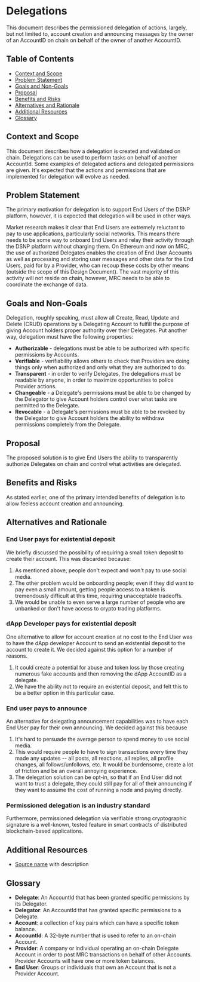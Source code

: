 # Delegations
This document describes the permissioned delegation of actions, largely, but not limited to, account creation and announcing messages by the owner of an AccountID on chain on behalf of the owner of another AccountID.

## Table of Contents
* [Context and Scope](https://github.com/LibertyDSNP/meta#installation)
* [Problem Statement](https://github.com/LibertyDSNP/meta#dependenciesrequirements)
* [Goals and Non-Goals](https://github.com/LibertyDSNP/meta#configuration)
* [Proposal](https://github.com/LibertyDSNP/meta#examples)
* [Benefits and Risks](https://github.com/LibertyDSNP/meta#roadmap)
* [Alternatives and Rationale](https://github.com/LibertyDSNP/meta#support)
* [Additional Resources](https://github.com/LibertyDSNP/meta#contributing)
* [Glossary](https://github.com/LibertyDSNP/meta#overview)

## Context and Scope
This document describes how a delegation is created and validated on chain.
Delegations can be used to perform tasks on behalf of another AccountId.
Some examples of delegated actions and delegated permissions are given.
It's expected that the actions and permissions that are implemented for delegation will evolve as needed.

## Problem Statement
The primary motivation for delegation is to support End Users of the DSNP platform, however, it is expected that delegation will be used in other ways.

Market research makes it clear that End Users are extremely reluctant to pay to use applications, particularly social networks.
This means there needs to be some way to onboard End Users and relay their activity through the DSNP platform without charging them.
On Ethereum and now on MRC, the use of authorized Delegates enables the creation of End User Accounts as well as processing and storing user messages and other data for the End Users, paid for by a Provider, who can recoup these costs by other means (outside the scope of this Design Document).
The vast majority of this activity will not reside on chain, however, MRC needs to be able to coordinate the exchange of data.

## Goals and Non-Goals
Delegation, roughly speaking, must allow all Create, Read, Update and Delete (CRUD) operations by a Delegating Account to fulfill the purpose of giving Account holders proper authority over their Delegates.
Put another way, delegation must have the following properties:
* **Authorizable** - delegations must be able to be authorized with specific permissions by Accounts.
* **Verifiable** - verifiability allows others to check that Providers are doing things only when authorized and only what they are authorized to do.
* **Transparent** - in order to verify Delegates, the delegations must be readable by anyone, in order to maximize opportunities to police Provider actions.
* **Changeable** - a Delegate's permissions must be able to be changed by the Delegator to give Account holders control over what tasks are permitted to the Delegate.
* **Revocable** - a Delegate's permissions must be able to be revoked by the Delegator to give Account holders the ability to withdraw permissions completely from the Delegate.

## Proposal
The proposed solution is to give End Users the ability to transparently authorize Delegates on chain and control what activities are delegated.

## Benefits and Risks
As stated earlier, one of the primary intended benefits of delegation is to allow feeless account creation and announcing.

## Alternatives and Rationale
### End User pays for existential deposit
We briefly discussed the possibility of requiring a small token deposit to create their account.
This was discarded because:
1. As mentioned above, people don't expect and won't pay to use social media.
2. The other problem would be onboarding people; even if they did want to pay even a small amount, getting people access to a token is tremendously difficult at this time, requiring unacceptable tradeoffs.
3. We would be unable to even serve a large number of people who are unbanked or don't have access to crypto trading platforms.

### dApp Developer pays for existential deposit
One alternative to allow for account creation at no cost to the End User was to have the dApp developer Account to send an existential deposit to the account to create it.
We decided against this option for a number of reasons.
1. It could create a potential for abuse and token loss by those creating numerous fake accounts and then removing the dApp AccountID as a delegate.
2. We have the ability not to require an existential deposit, and felt this to be a better option in this particular case.

### End user pays to announce
An alternative for delegating announcement capabilities was to have each End User pay for their own announcing.
We decided against this because
1. It's hard to persuade the average person to spend money to use social media.
2. This would require people to have to sign transactions every time they made any updates -- all posts, all reactions, all replies, all profile changes, all follows/unfollows, etc. It would be burdensome, create a lot of friction and be an overall annoying experience.
3. The delegation solution can be opt-in, so that if an End User did not want to trust a delegate, they could still pay for all of their announcing if they want to assume the cost of running a node and paying directly.

### Permissioned delegation is an industry standard
Furthermore, permissioned delegation via verifiable strong cryptographic signature is a well-known, tested feature in smart contracts of distributed blockchain-based applications.

## Additional Resources
* [Source name](http://www...) with description


## Glossary
* **Delegate**: An AccountId that has been granted specific permissions by its Delegator.
* **Delegator**: An AccountId that has granted specific permissions to a Delegate.
* **Account**: a collection of key pairs which can have a specific token balance.
* **AccountId**: A 32-byte number that is used to refer to an on-chain Account.
* **Provider**: A company or individual operating an on-chain Delegate Account in order to post MRC transactions on behalf of other Accounts.  Provider Accounts will have one or more token balances.
* **End User**: Groups or individuals that own an Account that is not a Provider Account.

